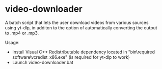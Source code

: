 # video-downloader

A batch script that lets the user download videos from various sources using yt-dlp, in additon to the option of automatically converting the output to .mp4 or .mp3.

Usage:
- Install Visual C++ Redistributable dependency located in "bin\required software\vcredist_x86.exe" (is required for yt-dlp to work)
- Launch video-downloader.bat

